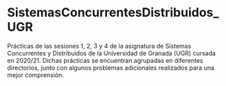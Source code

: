 # SistemasConcurrentesDistribuidos_UGR

Prácticas de las sesiones 1, 2, 3 y 4 de la asignatura de Sistemas Concurrentes y Distribuidos de la Universidad de Granada (UGR) cursada en 2020/21. Dichas prácticas se encuentran agrupadas en diferentes directorios, junto con algunos problemas adicionales realizados para una mejor comprensión.
